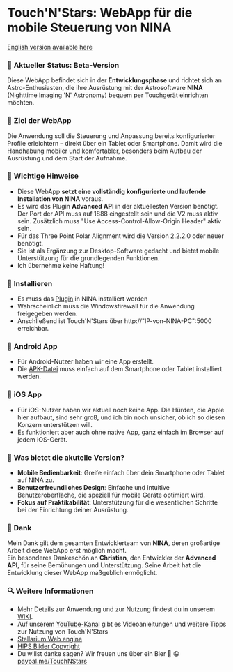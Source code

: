 # Touch'N'Stars: WebApp für die mobile Steuerung von NINA

[English version available here](README_en.md)

### 🚀 **Aktueller Status: Beta-Version**  
Diese WebApp befindet sich in der **Entwicklungsphase** und richtet sich an Astro-Enthusiasten, die ihre Ausrüstung mit der Astrosoftware **NINA** (Nighttime Imaging 'N' Astronomy) bequem per Touchgerät einrichten möchten.  

### 🏁 **Ziel der WebApp**  
Die Anwendung soll die Steuerung und Anpassung bereits konfigurierter Profile erleichtern – direkt über ein Tablet oder Smartphone. Damit wird die Handhabung mobiler und komfortabler, besonders beim Aufbau der Ausrüstung und dem Start der Aufnahme.  

### 🧩 **Wichtige Hinweise**  
- Diese WebApp **setzt eine vollständig konfigurierte und laufende Installation von NINA** voraus.  
- Es wird das Plugin **Advanced API** in der aktuellesten Version benötigt.
  Der Port der API muss auf 1888 eingestellt sein und die V2 muss aktiv sein.
  Zusätzlich muss "Use Access-Control-Allow-Origin Header" aktiv sein.
- Für das Three Point Polar Alignment wird die Version 2.2.2.0 oder neuer benötigt.
- Sie ist als Ergänzung zur Desktop-Software gedacht und bietet mobile Unterstützung für die grundlegenden Funktionen.
- Ich übernehme keine Haftung!
  
### 🔧 **Installieren**
- Es muss das [Plugin](https://github.com/Touch-N-Stars/N.I.N.A-Plugin-for-Touch-N-Stars) in NINA installiert werden
- Wahrscheinlich muss die Windowsfirewall für die Anwendung freigegeben werden.
- Anschließend ist Touch'N'Stars über http://"IP-von-NINA-PC":5000 erreichbar.

### 📱 **Android App**
- Für Android-Nutzer haben wir eine App erstellt.
- Die [APK-Datei](https://github.com/Touch-N-Stars/Touch-N-Stars/releases) muss einfach auf dem Smartphone oder Tablet installiert werden.

### 📱 **iOS App**
- Für iOS-Nutzer haben wir aktuell noch keine App. 
Die Hürden, die Apple hier aufbaut, sind sehr groß, und ich bin noch unsicher, ob ich so diesen Konzern unterstützen will.
- Es funktioniert aber auch ohne native App, ganz einfach im Browser auf jedem iOS-Gerät.

### 🧪 **Was bietet die akutelle Version?**  
- **Mobile Bedienbarkeit**: Greife einfach über dein Smartphone oder Tablet auf NINA zu.  
- **Benutzerfreundliches Design**: Einfache und intuitive Benutzeroberfläche, die speziell für mobile Geräte optimiert wird.  
- **Fokus auf Praktikabilität**: Unterstützung für die wesentlichen Schritte bei der Einrichtung deiner Ausrüstung.  

### 💙 **Dank**  
Mein Dank gilt dem gesamten Entwicklerteam von **NINA**, deren großartige Arbeit diese WebApp erst möglich macht.  
Ein besonderes Dankeschön an **Christian**, den Entwickler der **Advanced API**, für seine Bemühungen und Unterstützung. Seine Arbeit hat die Entwicklung dieser WebApp maßgeblich ermöglicht.

### 🔍 Weitere Informationen
- Mehr Details zur Anwendung und zur Nutzung findest du in unserem [WIKI](https://github.com/Touch-N-Stars/Touch-N-Stars/wiki/Touch'N'Stars-Wiki).
- Auf unserem  [YouTube-Kanal](https://www.youtube.com/watch?v=0chtlhO_cX4&list=PLAT-Qw0mxhRLn1KzFKGRuu3Pur-gjNS2C) gibt es Videoanleitungen und weitere Tipps zur Nutzung von Touch'N'Stars
- [Stellarium Web engine](https://github.com/Stellarium/stellarium-web-engine)
- [HIPS Bilder Copyright](https://archive.stsci.edu/dss/copyright.html)
- Du willst danke sagen? Wir freuen uns über ein Bier 🍻 😀 [paypal.me/TouchNStars](http://paypal.me/TouchNStars)
